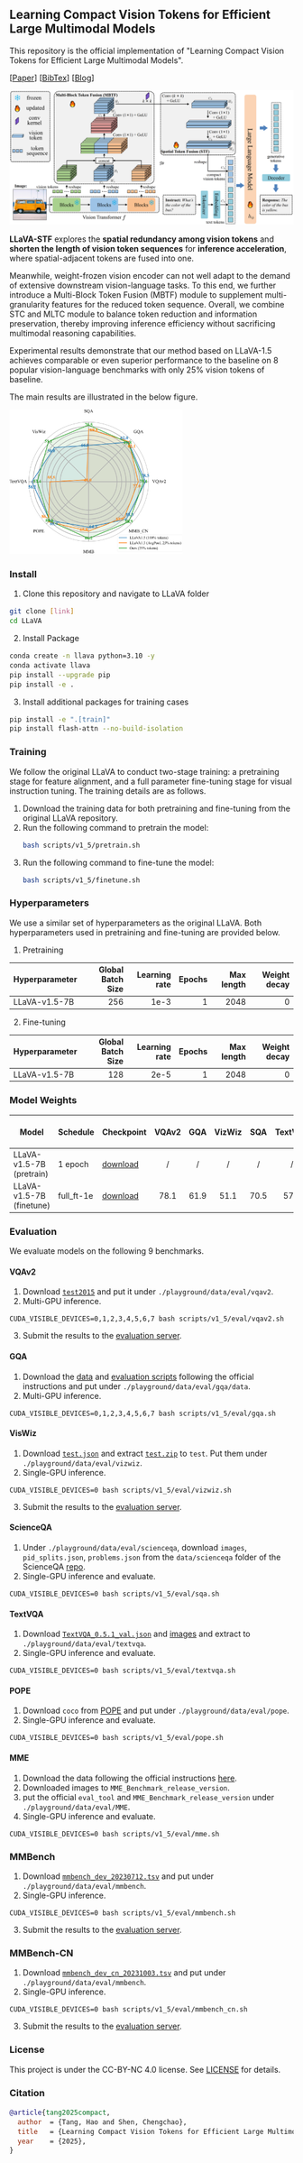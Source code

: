 ## Learning Compact Vision Tokens for Efficient Large Multimodal Models

This repository is the official implementation of "Learning Compact Vision Tokens for Efficient Large Multimodal Models".

[[Paper]()]    [[BibTex](#Citation)]    [[Blog]()]

![framework](images/tang2025compact.png)

**LLaVA-STF** explores the **spatial redundancy among vision tokens** and **shorten the length of vision token sequences** for **inference acceleration**, where spatial-adjacent tokens are fused into one. 

Meanwhile, weight-frozen vision encoder can not well adapt to the demand of extensive downstream vision-language tasks. To this end, we further introduce a Multi-Block Token Fusion (MBTF) module to supplement multi-granularity features for the reduced token sequence. Overall, we combine STC and MLTC module to balance token reduction and information preservation, thereby improving inference efficiency without sacrificing multimodal reasoning capabilities. 

Experimental results demonstrate that our method based on LLaVA-1.5 achieves comparable or even superior performance to the baseline on 8 popular vision-language benchmarks with only 25% vision tokens of baseline. 

The main results are illustrated in the below figure.

<img src="images/main_results.png" alt="result" style="zoom:30%;" />

### Install

1. Clone this repository and navigate to LLaVA folder
```bash
git clone [link]
cd LLaVA
```

2. Install Package
```bash
conda create -n llava python=3.10 -y
conda activate llava
pip install --upgrade pip 
pip install -e .
```

3. Install additional packages for training cases
```bash
pip install -e ".[train]"
pip install flash-attn --no-build-isolation
```

### Training

We follow the original LLaVA to conduct two-stage training: a pretraining stage for feature alignment, and a full parameter fine-tuning stage for visual instruction tuning.
The training details are as follows.

1. Download the training data for both pretraining and fine-tuning from the original LLaVA repository.
2. Run the following command to pretrain the model:
    ```bash
    bash scripts/v1_5/pretrain.sh
    ```
3. Run the following command to fine-tune the model:
    ```bash
    bash scripts/v1_5/finetune.sh
    ```

### Hyperparameters
We use a similar set of hyperparameters as the original LLaVA.  Both hyperparameters used in pretraining and fine-tuning are provided below.

1. Pretraining

| Hyperparameter | Global Batch Size | Learning rate | Epochs | Max length | Weight decay |
| --- | ---: | ---: | ---: | ---: | ---: |
| LLaVA-v1.5-7B | 256 | 1e-3 | 1 | 2048 | 0 |

2. Fine-tuning

| Hyperparameter | Global Batch Size | Learning rate | Epochs | Max length | Weight decay |
| --- | ---: | ---: | ---: | ---: | ---: |
| LLaVA-v1.5-7B | 128 | 2e-5 | 1 | 2048 | 0 |

### Model Weights
| Model | Schedule | Checkpoint | VQAv2 | GQA | VizWiz | SQA | TextVQA | POPE | MME | MM-Bench | MM-Bench-CN |
|----------|-----------|-----------|:-:|:-:|:-:|:-:|:-:|:-:|:-:|:-:|:-:|
| LLaVA-v1.5-7B (pretrain) | 1 epoch | [download](https://huggingface.co/visresearch/LLaVA-STF/tree/main/LLaVA-STF/pretrain/LLaVA-vicuna-1.5-7B) | / | / | / | / | / | / | / | / | / |
| LLaVA-v1.5-7B (finetune) | full_ft-1e | [download](https://huggingface.co/visresearch/LLaVA-STF/tree/main/full-parameter-finetune/LLaVA-vicuna-1.5-7B) | 78.1 | 61.9 | 51.1 | 70.5 | 57.4 | 86.0 | 1482.8 | 66.2 | 58.9 |

### Evaluation

We evaluate models on the following 9 benchmarks.

#### VQAv2

1. Download [`test2015`](http://images.cocodataset.org/zips/test2015.zip) and put it under `./playground/data/eval/vqav2`.
2. Multi-GPU inference.
```Shell
CUDA_VISIBLE_DEVICES=0,1,2,3,4,5,6,7 bash scripts/v1_5/eval/vqav2.sh
```
3. Submit the results to the [evaluation server](https://eval.ai/web/challenges/challenge-page/830/my-submission).

#### GQA

1. Download the [data](https://cs.stanford.edu/people/dorarad/gqa/download.html) and [evaluation scripts](https://cs.stanford.edu/people/dorarad/gqa/evaluate.html) following the official instructions and put under `./playground/data/eval/gqa/data`.
2. Multi-GPU inference.
```Shell
CUDA_VISIBLE_DEVICES=0,1,2,3,4,5,6,7 bash scripts/v1_5/eval/gqa.sh
```

#### VisWiz

1. Download [`test.json`](https://vizwiz.cs.colorado.edu/VizWiz_final/vqa_data/Annotations.zip) and extract [`test.zip`](https://vizwiz.cs.colorado.edu/VizWiz_final/images/test.zip) to `test`. Put them under `./playground/data/eval/vizwiz`.
2. Single-GPU inference.
```Shell
CUDA_VISIBLE_DEVICES=0 bash scripts/v1_5/eval/vizwiz.sh
```
3. Submit the results to the [evaluation server](https://eval.ai/web/challenges/challenge-page/2185/my-submission).

#### ScienceQA

1. Under `./playground/data/eval/scienceqa`, download `images`, `pid_splits.json`, `problems.json` from the `data/scienceqa` folder of the ScienceQA [repo](https://github.com/lupantech/ScienceQA).
2. Single-GPU inference and evaluate.
```Shell
CUDA_VISIBLE_DEVICES=0 bash scripts/v1_5/eval/sqa.sh
```

#### TextVQA

1. Download [`TextVQA_0.5.1_val.json`](https://dl.fbaipublicfiles.com/textvqa/data/TextVQA_0.5.1_val.json) and [images](https://dl.fbaipublicfiles.com/textvqa/images/train_val_images.zip) and extract to `./playground/data/eval/textvqa`.
2. Single-GPU inference and evaluate.
```Shell
CUDA_VISIBLE_DEVICES=0 bash scripts/v1_5/eval/textvqa.sh
```

#### POPE

1. Download `coco` from [POPE](https://github.com/AoiDragon/POPE/tree/e3e39262c85a6a83f26cf5094022a782cb0df58d/output/coco) and put under `./playground/data/eval/pope`.
2. Single-GPU inference and evaluate.
```Shell
CUDA_VISIBLE_DEVICES=0 bash scripts/v1_5/eval/pope.sh
```

#### MME

1. Download the data following the official instructions [here](https://github.com/BradyFU/Awesome-Multimodal-Large-Language-Models/tree/Evaluation).
2. Downloaded images to `MME_Benchmark_release_version`.
3. put the official `eval_tool` and `MME_Benchmark_release_version` under `./playground/data/eval/MME`.
4. Single-GPU inference and evaluate.
```Shell
CUDA_VISIBLE_DEVICES=0 bash scripts/v1_5/eval/mme.sh
```

### MMBench

1. Download [`mmbench_dev_20230712.tsv`](https://download.openmmlab.com/mmclassification/datasets/mmbench/mmbench_dev_20230712.tsv) and put under `./playground/data/eval/mmbench`.
2. Single-GPU inference.
```Shell
CUDA_VISIBLE_DEVICES=0 bash scripts/v1_5/eval/mmbench.sh
```
3. Submit the results to the [evaluation server](https://opencompass.org.cn/leaderboard-multimodal).

### MMBench-CN

1. Download [`mmbench_dev_cn_20231003.tsv`](https://download.openmmlab.com/mmclassification/datasets/mmbench/mmbench_dev_cn_20231003.tsv) and put under `./playground/data/eval/mmbench`.
2. Single-GPU inference.
```Shell
CUDA_VISIBLE_DEVICES=0 bash scripts/v1_5/eval/mmbench_cn.sh
```
3. Submit the results to the [evaluation server](https://opencompass.org.cn/leaderboard-multimodal).



### License

This project is under the CC-BY-NC 4.0 license. See [LICENSE](LICENSE) for details.

### Citation

```bibtex
@article{tang2025compact,
  author  = {Tang, Hao and Shen, Chengchao},
  title   = {Learning Compact Vision Tokens for Efficient Large Multimodal Models},
  year    = {2025},
}
```

